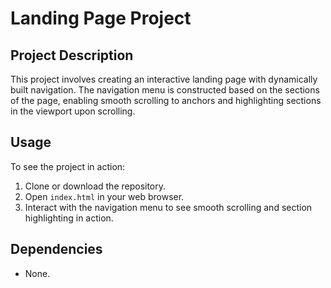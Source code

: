 # Landing Page Project

## Project Description

This project involves creating an interactive landing page with dynamically built navigation.
The navigation menu is constructed based on the sections of the page,
enabling smooth scrolling to anchors and highlighting sections in the viewport upon scrolling. 

## Usage

To see the project in action:
1. Clone or download the repository.
2. Open `index.html` in your web browser.
3. Interact with the navigation menu to see smooth scrolling
   and section highlighting in action.

## Dependencies

- None.